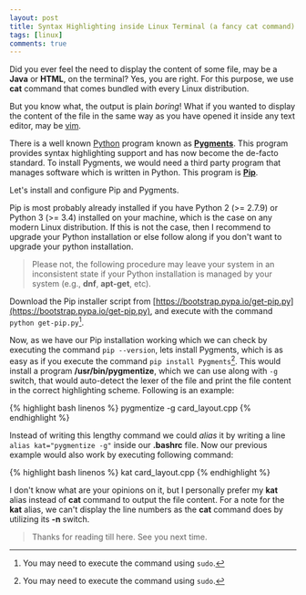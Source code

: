 ```yaml
---
layout: post
title: Syntax Highlighting inside Linux Terminal (a fancy cat command)
tags: [linux]
comments: true
---
```


Did you ever feel the need to display the content of some file, may be a **Java** or **HTML**, on the terminal? Yes, you are right. For this purpose, we use **cat** command that comes bundled with every Linux distribution. 

But you know what, the output is plain *boring*! What if you wanted to display the content of the file in the same way as you have opened it inside any text editor, may be [vim](http://www.vim.org).

There is a well known [Python](https://www.python.org/) program known as **[Pygments](http://pygments.org/)**. This program provides syntax highlighting support and has now become the de-facto standard. To install Pygments, we would need a third party program that manages software which is written in Python. This program is **[Pip](https://pip.pypa.io/en/stable/)**.

Let's install and configure Pip and Pygments. 

Pip is most probably already installed if you have Python 2 (>= 2.7.9) or Python 3 (>= 3.4) installed on your machine, which is the case on any modern Linux distribution. If this is not the case, then I recommend to upgrade your Python installation or else follow along if you don't want to upgrade your python installation. 

> Please not, the following procedure may leave your system in an inconsistent state if your Python installation is managed by your system (e.g., **dnf**, **apt-get**, etc).

Download the Pip installer script from [https://bootstrap.pypa.io/get-pip.py](https://bootstrap.pypa.io/get-pip.py), and execute with the command `python get-pip.py`[^1]. 

Now, as we have our Pip installation working which we can check by executing the command `pip --version`, lets install Pygments, which is as easy as if you execute the command `pip install Pygments`[^1]. This would install a program **/usr/bin/pygmentize**, which we can use along with `-g` switch, that would auto-detect the lexer of the file and print the file content in the correct highlighting scheme. Following is an example:

{% highlight bash linenos %}
  pygmentize -g card_layout.cpp 
{% endhighlight %}

Instead of writing this lengthy command we could *alias* it by writing a line `alias kat="pygmentize -g"` inside our **.bashrc** file. Now our previous example would also work by executing following command: 

{% highlight bash linenos %}
  kat card_layout.cpp
{% endhighlight %}

I don't know what are your opinions on it, but I personally prefer my **kat** alias instead of **cat** command to output the file content. For a note for the **kat** alias, we can't display the line numbers as the **cat** command does by utilizing its **-n** switch.

>Thanks for reading till here. See you next time.

[^1]: You may need to execute the command using `sudo`.
